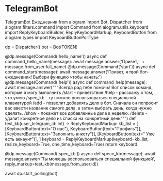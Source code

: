 # TelegramBot
TelegramBot Ежедневник
from aiogram import Bot, Dispatcher
from aiogram.filters.command import Command
from aiogram.utils.keyboard import ReplyKeyboardBuilder, ReplyKeyboardMarkup, KeyboardButton
from aiogram.types import KeyboardButtonPollType



dp = Dispatcher()
bot = Bot(TOKEN)

@dp.message(Command('hello_name'))
async def command_hello_name(message):
  await message.answer('Привет, ' +  message.from_user.full_name)
@dp.message(Command('start'))
async def command_start(message):
  await message.answer('Привет, я твой бот-ежедневник! Выбери функцию чтобы начать:')
@dp.message(Command('help'))
async def command_help(message):
  await message.answer("""Всегда рад тебе помочь! Вот список команд, которые я могу выполнить
    /start - приветствие
    /help - расскажу о том, что умею
    /spec_kb - тут можно воспользоваться специальной клавиатурой
    /add - позволит добавлять дело в бот. Сначала он попросит вас ввести название самого дела, а затем выбрать день, когда нужно сделать.
    /show - покажет все добавленные дела в неделю.
    /delete - удалит конкретное дело из списка на конкретный день""")
def test_kb(user_telegram_id: int) -> ReplyKeyboardMarkup:
    kb_list = [
        [KeyboardButton(text="О нас"), KeyboardButton(text="Профиль")],
        [KeyboardButton(text="Заполнить анкету")],
        [KeyboardButton(text=" Уже есть аккаунт")],
    ]
    keyboard = ReplyKeyboardMarkup(keyboard=kb_list, resize_keyboard=True, one_time_keyboard=True)
    return keyboard

@dp.message(Command('spec_kb'))
async def specc_kb(message):
  await message.answer('Ты можешь воспользоваться специальной функцией', reply_markup=test_kb(message.from_user.id))



await dp.start_polling(bot)
